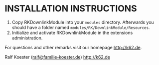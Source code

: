 # INSTALLATION INSTRUCTIONS

1. Copy RKDownlinkModule into your `modules` directory. Afterwards you should have a folder named `modules/RK/DownlinkModule/Resources`.
2. Initialize and activate RKDownlinkModule in the extensions administration.

For questions and other remarks visit our homepage http://k62.de.

Ralf Koester (ralf@familie-koester.de)
http://k62.de
